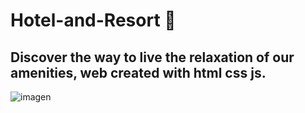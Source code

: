 # Hotel-and-Resort 🏫

## Discover the way to live the relaxation of our amenities, web created with html css js.

![imagen](https://user-images.githubusercontent.com/100095709/210111925-838d4944-45ef-4d0f-9cec-bf2952548620.png)
